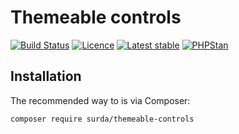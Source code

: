 # Themeable controls

[![Build Status](https://travis-ci.org/surda/themeable-controls.svg?branch=master)](https://travis-ci.org/surda/themeable-controls)
[![Licence](https://img.shields.io/packagist/l/surda/themeable-controls.svg?style=flat)](https://packagist.org/packages/surda/themeable-controls)
[![Latest stable](https://img.shields.io/packagist/v/surda/themeable-controls.svg?style=flat)](https://packagist.org/packages/surda/themeable-controls)
[![PHPStan](https://img.shields.io/badge/PHPStan-enabled-brightgreen.svg?style=flat)](https://github.com/phpstan/phpstan)

## Installation

The recommended way to is via Composer:

```
composer require surda/themeable-controls
```